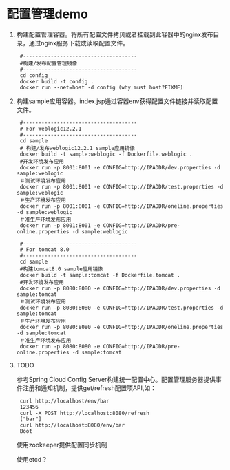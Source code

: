 # 配置管理demo

1. 构建配置管理容器。将所有配置文件拷贝或者挂载到此容器中的nginx发布目录，通过nginx服务下载或读取配置文件。

		#-------------------------------------
		#构建/发布配置管理镜像
		#-------------------------------------
		cd config 
		docker build -t config .
		docker run --net=host -d config (why must host?FIXME)

2. 构建sample应用容器。index.jsp通过容器env获得配置文件链接并读取配置文件。

		#-------------------------------------
		# For Weblogic12.2.1
		#-------------------------------------
		cd sample 
		# 构建/发布weblogic12.2.1 sample应用镜像
		docker build -t sample:weblogic -f Dockerfile.weblogic .
		#开发环境发布应用
		docker run -p 8001:8001 -e CONFIG=http://IPADDR/dev.properties -d sample:weblogic
		＃测试环境发布应用
		docker run -p 8001:8001 -e CONFIG=http://IPADDR/test.properties -d sample:weblogic
		＃生产环境发布应用
		docker run -p 8001:8001 -e CONFIG=http://IPADDR/oneline.properties -d sample:weblogic
		＃准生产环境发布应用
		docker run -p 8001:8001 -e CONFIG=http://IPADDR/pre-online.properties -d sample:weblogic
		
		#-------------------------------------
		# For tomcat 8.0
		#-------------------------------------
		cd sample
		#构建tomcat8.0 sample应用镜像
		docker build -t sample:tomcat -f Dockerfile.tomcat .
		#开发环境发布应用
		docker run -p 8080:8080 -e CONFIG=http://IPADDR/dev.properties -d sample:tomcat
		＃测试环境发布应用
		docker run -p 8080:8080 -e CONFIG=http://IPADDR/test.properties -d sample:tomcat
		＃生产环境发布应用
		docker run -p 8080:8080 -e CONFIG=http://IPADDR/oneline.properties -d sample:tomcat
		＃准生产环境发布应用
		docker run -p 8080:8080 -e CONFIG=http://IPADDR/pre-online.properties -d sample:tomcat
		
3. TODO

	参考Spring Cloud Config Server构建统一配置中心。配置管理服务器提供事件注册和通知机制，提供get/refresh配置项API,如：

		curl http://localhost/env/bar
		123456
		curl -X POST http://localhost:8080/refresh
		["bar"]
		curl http://localhost:8080/env/bar
		Boot
	使用zookeeper提供配置同步机制
	
	使用etcd？


		
		
		
